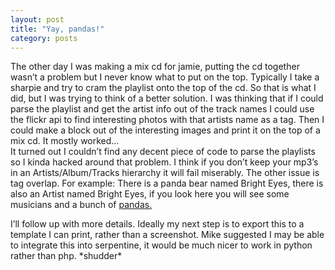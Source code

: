 ```yaml
---
layout: post
title: "Yay, pandas!"
category: posts
---
```

The other day I was making a mix cd for jamie, putting the cd together wasn&#8217;t a problem but I never know what to put on the top. Typically I take a sharpie and try to cram the playlist onto the top of the cd. So that is what I did, but I was trying to think of a better solution. I was thinking that if I could parse the playlist and get the artist info out of the track names I could use the flickr api to find interesting photos with that artists name as a tag. Then I could make a block out of the interesting images and print it on the top of a mix cd. It mostly worked&#8230;<br />
It turned out I couldn&#8217;t find any decent piece of code to parse the playlists so I kinda hacked around that problem. I think if you don&#8217;t keep your mp3&#8217;s in an Artists/Album/Tracks hierarchy it  will fail miserably. The other issue is tag overlap. For example: There is a panda bear named Bright Eyes, there is also an Artist named Bright Eyes, if you look here you will see some musicians and a bunch of <a href="http://web.archive.org/web/20061205023208/http://unsure.org/devel/related.php" >pandas.</a></p>
<p>I&#8217;ll follow up with more details. Ideally my next step is to export this to a template I can print, rather than a screenshot. Mike suggested I may be able to integrate this into serpentine, it would be much nicer to work in python rather than php. *shudder*